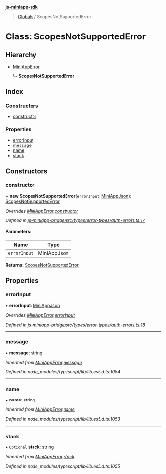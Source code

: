 **[js-miniapp-sdk](../README.md)**

> [Globals](../README.md) / ScopesNotSupportedError

# Class: ScopesNotSupportedError

## Hierarchy

* [MiniAppError](miniapperror.md)

  ↳ **ScopesNotSupportedError**

## Index

### Constructors

* [constructor](scopesnotsupportederror.md#constructor)

### Properties

* [errorInput](scopesnotsupportederror.md#errorinput)
* [message](scopesnotsupportederror.md#message)
* [name](scopesnotsupportederror.md#name)
* [stack](scopesnotsupportederror.md#stack)

## Constructors

### constructor

\+ **new ScopesNotSupportedError**(`errorInput`: [MiniAppJson](../interfaces/miniappjson.md)): [ScopesNotSupportedError](scopesnotsupportederror.md)

*Overrides [MiniAppError](miniapperror.md).[constructor](miniapperror.md#constructor)*

*Defined in [js-miniapp-bridge/src/types/error-types/auth-errors.ts:17](https://github.com/rakutentech/js-miniapp/blob/df2c090/js-miniapp-bridge/src/types/error-types/auth-errors.ts#L17)*

#### Parameters:

Name | Type |
------ | ------ |
`errorInput` | [MiniAppJson](../interfaces/miniappjson.md) |

**Returns:** [ScopesNotSupportedError](scopesnotsupportederror.md)

## Properties

### errorInput

•  **errorInput**: [MiniAppJson](../interfaces/miniappjson.md)

*Overrides [MiniAppError](miniapperror.md).[errorInput](miniapperror.md#errorinput)*

*Defined in [js-miniapp-bridge/src/types/error-types/auth-errors.ts:18](https://github.com/rakutentech/js-miniapp/blob/df2c090/js-miniapp-bridge/src/types/error-types/auth-errors.ts#L18)*

___

### message

•  **message**: string

*Inherited from [MiniAppError](miniapperror.md).[message](miniapperror.md#message)*

*Defined in node_modules/typescript/lib/lib.es5.d.ts:1054*

___

### name

•  **name**: string

*Inherited from [MiniAppError](miniapperror.md).[name](miniapperror.md#name)*

*Defined in node_modules/typescript/lib/lib.es5.d.ts:1053*

___

### stack

• `Optional` **stack**: string

*Inherited from [MiniAppError](miniapperror.md).[stack](miniapperror.md#stack)*

*Defined in node_modules/typescript/lib/lib.es5.d.ts:1055*
